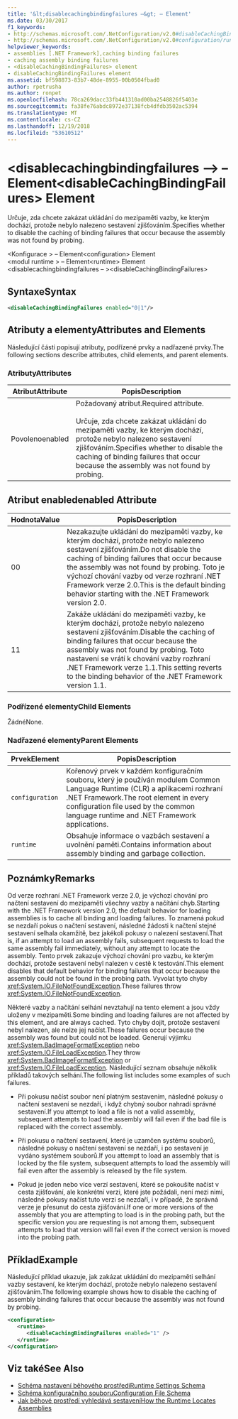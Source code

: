 ```yaml
---
title: '&lt;disablecachingbindingfailures –&gt; – Element'
ms.date: 03/30/2017
f1_keywords:
- http://schemas.microsoft.com/.NetConfiguration/v2.0#disableCachingBindingFailures
- http://schemas.microsoft.com/.NetConfiguration/v2.0#configuration/runtime/disableCachingBindingFailures
helpviewer_keywords:
- assemblies [.NET Framework],caching binding failures
- caching assembly binding failures
- <disableCachingBindingFailures> element
- disableCachingBindingFailures element
ms.assetid: bf598873-83b7-48de-8955-00b0504fbad0
author: rpetrusha
ms.author: ronpet
ms.openlocfilehash: 78ca269dacc33fb441310ad00ba2548826f5403e
ms.sourcegitcommit: fa38fe76abdc8972e37138fcb4dfdb3502ac5394
ms.translationtype: MT
ms.contentlocale: cs-CZ
ms.lasthandoff: 12/19/2018
ms.locfileid: "53610512"
---
```

# <a name="ltdisablecachingbindingfailuresgt-element"></a><span data-ttu-id="0c50e-102">&lt;disablecachingbindingfailures –&gt; – Element</span><span class="sxs-lookup"><span data-stu-id="0c50e-102">&lt;disableCachingBindingFailures&gt; Element</span></span>
<span data-ttu-id="0c50e-103">Určuje, zda chcete zakázat ukládání do mezipaměti vazby, ke kterým dochází, protože nebylo nalezeno sestavení zjišťováním.</span><span class="sxs-lookup"><span data-stu-id="0c50e-103">Specifies whether to disable the caching of binding failures that occur because the assembly was not found by probing.</span></span>  
  
 <span data-ttu-id="0c50e-104">\<Konfigurace > – Element</span><span class="sxs-lookup"><span data-stu-id="0c50e-104">\<configuration> Element</span></span>  
<span data-ttu-id="0c50e-105">\<modul runtime > – Element</span><span class="sxs-lookup"><span data-stu-id="0c50e-105">\<runtime> Element</span></span>  
<span data-ttu-id="0c50e-106">\<disablecachingbindingfailures – ></span><span class="sxs-lookup"><span data-stu-id="0c50e-106">\<disableCachingBindingFailures></span></span>  
  
## <a name="syntax"></a><span data-ttu-id="0c50e-107">Syntaxe</span><span class="sxs-lookup"><span data-stu-id="0c50e-107">Syntax</span></span>  
  
```xml  
<disableCachingBindingFailures enabled="0|1"/>  
```  
  
## <a name="attributes-and-elements"></a><span data-ttu-id="0c50e-108">Atributy a elementy</span><span class="sxs-lookup"><span data-stu-id="0c50e-108">Attributes and Elements</span></span>  
 <span data-ttu-id="0c50e-109">Následující části popisují atributy, podřízené prvky a nadřazené prvky.</span><span class="sxs-lookup"><span data-stu-id="0c50e-109">The following sections describe attributes, child elements, and parent elements.</span></span>  
  
### <a name="attributes"></a><span data-ttu-id="0c50e-110">Atributy</span><span class="sxs-lookup"><span data-stu-id="0c50e-110">Attributes</span></span>  
  
|<span data-ttu-id="0c50e-111">Atribut</span><span class="sxs-lookup"><span data-stu-id="0c50e-111">Attribute</span></span>|<span data-ttu-id="0c50e-112">Popis</span><span class="sxs-lookup"><span data-stu-id="0c50e-112">Description</span></span>|  
|---------------|-----------------|  
|<span data-ttu-id="0c50e-113">Povoleno</span><span class="sxs-lookup"><span data-stu-id="0c50e-113">enabled</span></span>|<span data-ttu-id="0c50e-114">Požadovaný atribut.</span><span class="sxs-lookup"><span data-stu-id="0c50e-114">Required attribute.</span></span><br /><br /> <span data-ttu-id="0c50e-115">Určuje, zda chcete zakázat ukládání do mezipaměti vazby, ke kterým dochází, protože nebylo nalezeno sestavení zjišťováním.</span><span class="sxs-lookup"><span data-stu-id="0c50e-115">Specifies whether to disable the caching of binding failures that occur because the assembly was not found by probing.</span></span>|  
  
## <a name="enabled-attribute"></a><span data-ttu-id="0c50e-116">Atribut enabled</span><span class="sxs-lookup"><span data-stu-id="0c50e-116">enabled Attribute</span></span>  
  
|<span data-ttu-id="0c50e-117">Hodnota</span><span class="sxs-lookup"><span data-stu-id="0c50e-117">Value</span></span>|<span data-ttu-id="0c50e-118">Popis</span><span class="sxs-lookup"><span data-stu-id="0c50e-118">Description</span></span>|  
|-----------|-----------------|  
|<span data-ttu-id="0c50e-119">0</span><span class="sxs-lookup"><span data-stu-id="0c50e-119">0</span></span>|<span data-ttu-id="0c50e-120">Nezakazujte ukládání do mezipaměti vazby, ke kterým dochází, protože nebylo nalezeno sestavení zjišťováním.</span><span class="sxs-lookup"><span data-stu-id="0c50e-120">Do not disable the caching of binding failures that occur because the assembly was not found by probing.</span></span> <span data-ttu-id="0c50e-121">Toto je výchozí chování vazby od verze rozhraní .NET Framework verze 2.0.</span><span class="sxs-lookup"><span data-stu-id="0c50e-121">This is the default binding behavior starting with the .NET Framework version 2.0.</span></span>|  
|<span data-ttu-id="0c50e-122">1</span><span class="sxs-lookup"><span data-stu-id="0c50e-122">1</span></span>|<span data-ttu-id="0c50e-123">Zakáže ukládání do mezipaměti vazby, ke kterým dochází, protože nebylo nalezeno sestavení zjišťováním.</span><span class="sxs-lookup"><span data-stu-id="0c50e-123">Disable the caching of binding failures that occur because the assembly was not found by probing.</span></span> <span data-ttu-id="0c50e-124">Toto nastavení se vrátí k chování vazby rozhraní .NET Framework verze 1.1.</span><span class="sxs-lookup"><span data-stu-id="0c50e-124">This setting reverts to the binding behavior of the .NET Framework version 1.1.</span></span>|  
  
### <a name="child-elements"></a><span data-ttu-id="0c50e-125">Podřízené elementy</span><span class="sxs-lookup"><span data-stu-id="0c50e-125">Child Elements</span></span>  
 <span data-ttu-id="0c50e-126">Žádné</span><span class="sxs-lookup"><span data-stu-id="0c50e-126">None.</span></span>  
  
### <a name="parent-elements"></a><span data-ttu-id="0c50e-127">Nadřazené elementy</span><span class="sxs-lookup"><span data-stu-id="0c50e-127">Parent Elements</span></span>  
  
|<span data-ttu-id="0c50e-128">Prvek</span><span class="sxs-lookup"><span data-stu-id="0c50e-128">Element</span></span>|<span data-ttu-id="0c50e-129">Popis</span><span class="sxs-lookup"><span data-stu-id="0c50e-129">Description</span></span>|  
|-------------|-----------------|  
|`configuration`|<span data-ttu-id="0c50e-130">Kořenový prvek v každém konfiguračním souboru, který je používán modulem Common Language Runtime (CLR) a aplikacemi rozhraní .NET Framework.</span><span class="sxs-lookup"><span data-stu-id="0c50e-130">The root element in every configuration file used by the common language runtime and .NET Framework applications.</span></span>|  
|`runtime`|<span data-ttu-id="0c50e-131">Obsahuje informace o vazbách sestavení a uvolnění paměti.</span><span class="sxs-lookup"><span data-stu-id="0c50e-131">Contains information about assembly binding and garbage collection.</span></span>|  
  
## <a name="remarks"></a><span data-ttu-id="0c50e-132">Poznámky</span><span class="sxs-lookup"><span data-stu-id="0c50e-132">Remarks</span></span>  
 <span data-ttu-id="0c50e-133">Od verze rozhraní .NET Framework verze 2.0, je výchozí chování pro načtení sestavení do mezipaměti všechny vazby a načítání chyb.</span><span class="sxs-lookup"><span data-stu-id="0c50e-133">Starting with the .NET Framework version 2.0, the default behavior for loading assemblies is to cache all binding and loading failures.</span></span> <span data-ttu-id="0c50e-134">To znamená pokud se nezdaří pokus o načtení sestavení, následné žádosti k načtení stejné sestavení selhala okamžitě, bez jakékoli pokusy o nalezení sestavení.</span><span class="sxs-lookup"><span data-stu-id="0c50e-134">That is, if an attempt to load an assembly fails, subsequent requests to load the same assembly fail immediately, without any attempt to locate the assembly.</span></span> <span data-ttu-id="0c50e-135">Tento prvek zakazuje výchozí chování pro vazbu, ke kterým dochází, protože sestavení nebyl nalezen v cestě k testování.</span><span class="sxs-lookup"><span data-stu-id="0c50e-135">This element disables that default behavior for binding failures that occur because the assembly could not be found in the probing path.</span></span> <span data-ttu-id="0c50e-136">Vyvolat tyto chyby <xref:System.IO.FileNotFoundException>.</span><span class="sxs-lookup"><span data-stu-id="0c50e-136">These failures throw <xref:System.IO.FileNotFoundException>.</span></span>  
  
 <span data-ttu-id="0c50e-137">Některé vazby a načítání selhání nevztahují na tento element a jsou vždy uloženy v mezipaměti.</span><span class="sxs-lookup"><span data-stu-id="0c50e-137">Some binding and loading failures are not affected by this element, and are always cached.</span></span> <span data-ttu-id="0c50e-138">Tyto chyby dojít, protože sestavení nebyl nalezen, ale nelze jej načíst.</span><span class="sxs-lookup"><span data-stu-id="0c50e-138">These failures occur because the assembly was found but could not be loaded.</span></span> <span data-ttu-id="0c50e-139">Generují výjimku <xref:System.BadImageFormatException> nebo <xref:System.IO.FileLoadException>.</span><span class="sxs-lookup"><span data-stu-id="0c50e-139">They throw <xref:System.BadImageFormatException> or <xref:System.IO.FileLoadException>.</span></span> <span data-ttu-id="0c50e-140">Následující seznam obsahuje několik příkladů takových selhání.</span><span class="sxs-lookup"><span data-stu-id="0c50e-140">The following list includes some examples of such failures.</span></span>  
  
-   <span data-ttu-id="0c50e-141">Při pokusu načíst soubor není platným sestavením, následné pokusy o načtení sestavení se nezdaří, i když chybný soubor nahradí správné sestavení.</span><span class="sxs-lookup"><span data-stu-id="0c50e-141">If you attempt to load a file is not a valid assembly, subsequent attempts to load the assembly will fail even if the bad file is replaced with the correct assembly.</span></span>  
  
-   <span data-ttu-id="0c50e-142">Při pokusu o načtení sestavení, které je uzamčen systému souborů, následné pokusy o načtení sestavení se nezdaří, i po sestavení je vydáno systémem souborů.</span><span class="sxs-lookup"><span data-stu-id="0c50e-142">If you attempt to load an assembly that is locked by the file system, subsequent attempts to load the assembly will fail even after the assembly is released by the file system.</span></span>  
  
-   <span data-ttu-id="0c50e-143">Pokud je jeden nebo více verzí sestavení, které se pokoušíte načíst v cesta zjišťování, ale konkrétní verzi, které jste požádali, není mezi nimi, následné pokusy načíst tuto verzi se nezdaří, i v případě, že správná verze je přesunut do cesta zjišťování.</span><span class="sxs-lookup"><span data-stu-id="0c50e-143">If one or more versions of the assembly that you are attempting to load is in the probing path, but the specific version you are requesting is not among them, subsequent attempts to load that version will fail even if the correct version is moved into the probing path.</span></span>  
  
## <a name="example"></a><span data-ttu-id="0c50e-144">Příklad</span><span class="sxs-lookup"><span data-stu-id="0c50e-144">Example</span></span>  
 <span data-ttu-id="0c50e-145">Následující příklad ukazuje, jak zakázat ukládání do mezipaměti selhání vazby sestavení, ke kterým dochází, protože nebylo nalezeno sestavení zjišťováním.</span><span class="sxs-lookup"><span data-stu-id="0c50e-145">The following example shows how to disable the caching of assembly binding failures that occur because the assembly was not found by probing.</span></span>  
  
```xml  
<configuration>  
   <runtime>  
      <disableCachingBindingFailures enabled="1" />  
   </runtime>  
</configuration>  
```  
  
## <a name="see-also"></a><span data-ttu-id="0c50e-146">Viz také</span><span class="sxs-lookup"><span data-stu-id="0c50e-146">See Also</span></span>  
- [<span data-ttu-id="0c50e-147">Schéma nastavení běhového prostředí</span><span class="sxs-lookup"><span data-stu-id="0c50e-147">Runtime Settings Schema</span></span>](../../../../../docs/framework/configure-apps/file-schema/runtime/index.md)  
- [<span data-ttu-id="0c50e-148">Schéma konfiguračního souboru</span><span class="sxs-lookup"><span data-stu-id="0c50e-148">Configuration File Schema</span></span>](../../../../../docs/framework/configure-apps/file-schema/index.md)  
- [<span data-ttu-id="0c50e-149">Jak běhové prostředí vyhledává sestavení</span><span class="sxs-lookup"><span data-stu-id="0c50e-149">How the Runtime Locates Assemblies</span></span>](../../../../../docs/framework/deployment/how-the-runtime-locates-assemblies.md)
